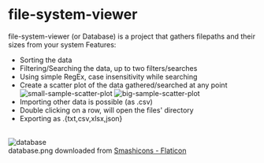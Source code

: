 # file-system-viewer
file-system-viewer (or Database) is a project that gathers filepaths and their sizes from your system
Features:
- Sorting the data
- Filtering/Searching the data, up to two filters/searches
- Using simple RegEx, case insensitivity while searching
- Create a scatter plot of the data gathered/searched at any point
![small-sample-scatter-plot](https://user-images.githubusercontent.com/95504963/154509076-0b5e3b08-9a8c-47a8-858c-4fe254ecc024.png)
![big-sample-scatter-plot](https://user-images.githubusercontent.com/95504963/154509078-aa3e1d4f-f792-423c-925a-add76bdbf32b.png)
- Importing other data is possible (as .csv)
- Double clicking on a row, will open the files' directory
- Exporting as .{txt,csv,xlsx,json}

<br>![database](https://user-images.githubusercontent.com/95504963/154506481-7baf44f2-6dab-4d58-8a6a-fc5e2ccc032c.png)<br>
database.png downloaded from
<a href="https://www.flaticon.com/free-icons/database" title="database icons">Smashicons - Flaticon</a>
